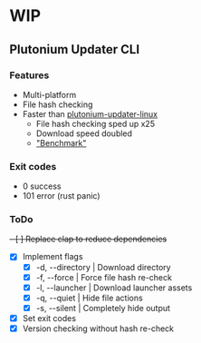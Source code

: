 # WIP

## Plutonium Updater CLI

### Features
- Multi-platform
- File hash checking
- Faster than [plutonium-updater-linux](https://github.com/mxve/plutonium-updater-linux)
  - File hash checking sped up x25
  - Download speed doubled
  - ["Benchmark"](https://screen.sbs/ia6lwg5sq)

### Exit codes
- 0 success
- 101 error (rust panic)

### ToDo

~~- [ ] Replace clap to reduce dependencies~~
- [x] Implement flags
  - [x] -d, --directory | Download directory
  - [x] -f, --force | Force file hash re-check
  - [x] -l, --launcher | Download launcher assets
  - [x] -q, --quiet | Hide file actions
  - [x] -s, --silent | Completely hide output
- [x] Set exit codes
- [x] Version checking without hash re-check